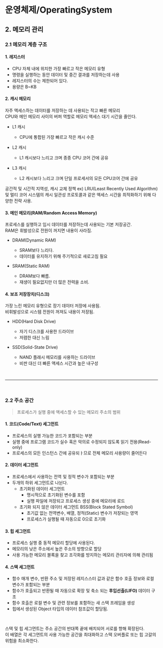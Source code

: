 # 운영체제/OperatingSystem
## 2. 메모리 관리


### 2.1 메모리 계층 구조

#### 1. 레지스터
- CPU 자체 내에 위치한 가장 빠르고 작은 메모리 유형
- 명령을 실행하는 동안 데이터 및 중간 결과를 저장하는데 사용
- 레지스터의 수는 제한되어 있다.
- 용량은 B~KB 
#### 2. 캐시 메모리
자주 액세스하는 데이터를 저장하는 데 사용되는 작고 빠른 메모리   
CPU와 메인 메모리 사이의 버퍼 역할로 메모리 액세스 대기 시간을 줄인다.
- L1 캐시
    - CPU에 통합된 가장 빠르고 작은 캐시 수준

- L2 캐시
    - L1 캐시보다 느리고 크며 종종 CPU 코어 간에 공유

- L3 캐시
    - L2 캐시보다 느리고 크며 단일 프로세서의 모든 CPU코어 간에 공유

공간적 및 시간적 지역성, 캐시 교체 정책 ex) LRU(Least Recently Used Algorithm) 및 멀티 코어 시스템의 캐시 일관성 프로토콜과 같은 액세스 시간을 최적화하기 위해 다양한 전략 사용.

#### 3. 메인 메모리(RAM/Random Access Memory)
프로세스를 실행하고 임시 데이터를 저장하는데 사용되는 기본 저장공간.   
RAM은 휘발성으로 전원이 꺼지면 내용이 사라짐.

- DRAM(Dynamic RAM)
    - SRAM보다 느리다.
    - 데이터를 유지하기 위해 주기적으로 새로고침 필요

- SRAM(Static RAM)
    - DRAM보다 빠름.
    - 재생이 필요없지만 더 많은 전력을 소비.


#### 4. 보조 저장장치(디스크)
가장 느린 메모리 유형으로 장기 데이터 저장에 사용됨.   
비휘발성으로 시스템 전원이 꺼져도 내용이 저장됨.

- HDD(Hard Disk Drive)
    - 자기 디스크를 사용한 드라이브
    - 저렴한 대신 느림

- SSD(Solid-State Drive)
    - NAND 플래시 메모리를 사용하는 드라이브
    - 비싼 대신 더 빠른 액세스 시간과 높은 내구성

<br>

---

<br>


### 2.2 주소 공간
>프로세스가 실행 중에 액세스할 수 있는 메모리 주소의 범위   

#### 1. 코드(Code/Text) 세그먼트
- 프로세스의 실행 가능한 코드가 포함되는 부분
- 실행 중에 프로그램 코드가 실수 혹은 악의로 수정되지 않도록 읽기 전용(Read-only)
- 프로세스의 모든 인스턴스 간에 공유되ㅏ므로 전체 메모리 사용량이 줄어든다

#### 2. 데이터 세그먼트
- 프로세스에서 사용하는 전역 및 정적 변수가 포함되는 부분
- 두개의 하위 세그먼트로 나뉜다.
    - 초기화된 데이터 세그먼트
        - 명시적으로 초기화된 변수를 포함
        - 실행 파일에 저장되고 프로세스 생성 중에 메모리에 로드
    - 초기화 되지 않은 데이터 세그먼트 BSS(Block Stated Symbol)
        - 초기값 없는 전역변수, 배열, 정적(Static) 변수가 저장되는 영역
        - 프로세스가 실행될 때 자동으로 0으로 초기화

#### 3. 힙 세그먼트
- 프로세스 실행 중 동적 메모리 할당에 사용된다.
- 메모리의 낮은 주소에서 높은 주소의 방향으로 할당
- 사용 가능한 메모리 블록을 찾고 조각화를 방지하는 메모리 관리자에 의해 관리됨

#### 4. 스택 세그먼트
- 함수 매개 변수, 반환 주소 및 저장된 레지스스터 값과 같은 함수 호출 정보와 로컬 변수가 포함되는 부분
- 함수가 호출되고 반환될 때 자동으로 확장 및 축소 되는 **후입선출(LIFO)** 데이터 구조
- 함수 호출은 로컬 변수 및 관련 정보를 포함하는 새 스택 프레임을 생성
- 힙에서 생성된 Object 타입의 데이터 참조값이 할당됨.

<br>

스택 및 힙 세그먼트는 주소 공간의 반대쪽 끝에 배치되어 서로를 향해 확장된다.   
이 배열은 각 세그먼트의 사용 가능한 공간을 최대화하고 스택 오버플로 또는 힙 고갈의 위험을 최소화한다.